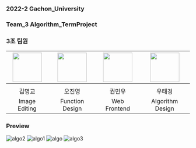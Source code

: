 ### 2022-2 Gachon_University
### Team_3 Algorithm_TermProject

### 3조 팀원
|<img src="https://github.com/Recarrdo.png" width="80">|<img src="https://github.com/OJOJIN.png" width="80">|<img src="https://github.com/MINUUUUUUUUUUUU.png" width="80">|<img src="https://github.com/wootaegyeoung.png" width="80">|
|:---:|:---:|:---:|:---:|
|[](https://github.com/Recarrdo)|[](https://github.com/OJOJIN)|[](https://github.com/MINUUUUUUUUUUUU)|[](https://github.com/wootaegyeoung)|
|김명교|오진영|권민우|우태경|
|Image Editing|Function Design|Web Frontend|Algorithm Design|

### Preview
![algo2](https://user-images.githubusercontent.com/99639919/204121800-46aca0fa-1105-4c18-81ae-f365d3187e22.png)
![algo1](https://user-images.githubusercontent.com/99639919/204121812-5df3639b-7a3a-468c-b701-368b2190ee4f.png)
![algo](https://user-images.githubusercontent.com/99639919/204121816-f23cfec3-733b-49a8-ae2d-981d7b94cb85.png)
![algo3](https://user-images.githubusercontent.com/99639919/204121819-9ba28973-f657-4952-9b96-ba34618fe69a.png)
